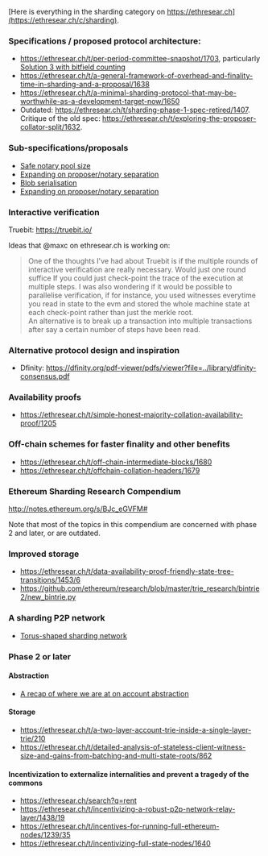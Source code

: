 <!-- TITLE: Wiki: ethresear.ch Sharding Compendium -->



[Here is everything in the sharding category on https://ethresear.ch](https://ethresear.ch/c/sharding).

### Specifications / proposed protocol architecture:

* https://ethresear.ch/t/per-period-committee-snapshot/1703, particularly [Solution 3 with bitfield counting](https://ethresear.ch/t/per-period-committee-snapshot/1703/9?u=jamesray1)
* https://ethresear.ch/t/a-general-framework-of-overhead-and-finality-time-in-sharding-and-a-proposal/1638
* https://ethresear.ch/t/a-minimal-sharding-protocol-that-may-be-worthwhile-as-a-development-target-now/1650
* Outdated: https://ethresear.ch/t/sharding-phase-1-spec-retired/1407. Critique of the old spec: https://ethresear.ch/t/exploring-the-proposer-collator-split/1632.

### Sub-specifications/proposals

* [Safe notary pool size](https://ethresear.ch/t/safe-notary-pool-size/1728)
* [Expanding on proposer/notary separation](https://ethresear.ch/t/expanding-on-proposer-notary-separation/1691)
* [Blob serialisation](https://ethresear.ch/t/blob-serialisation/1705)
* [Expanding on proposer/notary separation](https://ethresear.ch/t/expanding-on-proposer-notary-separation/1691)

### Interactive verification

Truebit: https://truebit.io/

Ideas that @maxc on ethresear.ch is working on:

> One of the thoughts I've had about Truebit is if the multiple rounds of interactive verification are really necessary. Would just one round suffice If you could just check-point the trace of the execution at multiple steps. 
I was also  wondering if it would  be possible to parallelise verification, if for instance, you used witnesses everytime you read in state to the evm and stored the whole machine state at each check-point rather than just the merkle root.  
An alternative is to break up a transaction into multiple transactions after say a certain number of steps have been read.

### Alternative protocol design and inspiration

* Dfinity: https://dfinity.org/pdf-viewer/pdfs/viewer?file=../library/dfinity-consensus.pdf

### Availability proofs

* https://ethresear.ch/t/simple-honest-majority-collation-availability-proof/1205

### Off-chain schemes for faster finality and other benefits

* https://ethresear.ch/t/off-chain-intermediate-blocks/1680
* https://ethresear.ch/t/offchain-collation-headers/1679

### Ethereum Sharding Research Compendium

http://notes.ethereum.org/s/BJc_eGVFM#

Note that most of the topics in this compendium are concerned with phase 2 and later, or are outdated.

### Improved storage

* https://ethresear.ch/t/data-availability-proof-friendly-state-tree-transitions/1453/6
* https://github.com/ethereum/research/blob/master/trie_research/bintrie2/new_bintrie.py

### A sharding P2P network

* [Torus-shaped sharding network](https://ethresear.ch/t/torus-shaped-sharding-network/1720)

### Phase 2 or later
#### Abstraction
* [A recap of where we are at on account abstraction](https://ethresear.ch/t/a-recap-of-where-we-are-at-on-account-abstraction/1721)

#### Storage
* https://ethresear.ch/t/a-two-layer-account-trie-inside-a-single-layer-trie/210
* https://ethresear.ch/t/detailed-analysis-of-stateless-client-witness-size-and-gains-from-batching-and-multi-state-roots/862

#### Incentivization to externalize internalities and prevent a tragedy of the commons
* https://ethresear.ch/search?q=rent
* https://ethresear.ch/t/incentivizing-a-robust-p2p-network-relay-layer/1438/19
* https://ethresear.ch/t/incentives-for-running-full-ethereum-nodes/1239/35
* https://ethresear.ch/t/incentivizing-full-state-nodes/1640